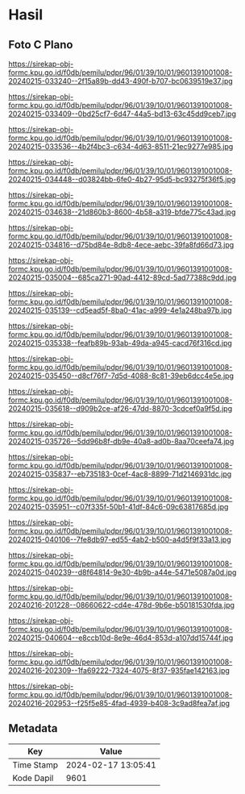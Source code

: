 # Hasil

## Foto C Plano

https://sirekap-obj-formc.kpu.go.id/f0db/pemilu/pdpr/96/01/39/10/01/9601391001008-20240215-033240--2f15a89b-dd43-490f-b707-bc0639519e37.jpg

https://sirekap-obj-formc.kpu.go.id/f0db/pemilu/pdpr/96/01/39/10/01/9601391001008-20240215-033409--0bd25cf7-6d47-44a5-bd13-63c45dd9ceb7.jpg

https://sirekap-obj-formc.kpu.go.id/f0db/pemilu/pdpr/96/01/39/10/01/9601391001008-20240215-033536--4b2f4bc3-c634-4d63-8511-21ec9277e985.jpg

https://sirekap-obj-formc.kpu.go.id/f0db/pemilu/pdpr/96/01/39/10/01/9601391001008-20240215-034448--d03824bb-6fe0-4b27-95d5-bc93275f36f5.jpg

https://sirekap-obj-formc.kpu.go.id/f0db/pemilu/pdpr/96/01/39/10/01/9601391001008-20240215-034638--21d860b3-8600-4b58-a319-bfde775c43ad.jpg

https://sirekap-obj-formc.kpu.go.id/f0db/pemilu/pdpr/96/01/39/10/01/9601391001008-20240215-034816--d75bd84e-8db8-4ece-aebc-39fa8fd66d73.jpg

https://sirekap-obj-formc.kpu.go.id/f0db/pemilu/pdpr/96/01/39/10/01/9601391001008-20240215-035004--685ca271-90ad-4412-89cd-5ad77388c9dd.jpg

https://sirekap-obj-formc.kpu.go.id/f0db/pemilu/pdpr/96/01/39/10/01/9601391001008-20240215-035139--cd5ead5f-8ba0-41ac-a999-4e1a248ba97b.jpg

https://sirekap-obj-formc.kpu.go.id/f0db/pemilu/pdpr/96/01/39/10/01/9601391001008-20240215-035338--feafb89b-93ab-49da-a945-cacd76f316cd.jpg

https://sirekap-obj-formc.kpu.go.id/f0db/pemilu/pdpr/96/01/39/10/01/9601391001008-20240215-035450--d8cf76f7-7d5d-4088-8c81-39eb6dcc4e5e.jpg

https://sirekap-obj-formc.kpu.go.id/f0db/pemilu/pdpr/96/01/39/10/01/9601391001008-20240215-035618--d909b2ce-af26-47dd-8870-3cdcef0a9f5d.jpg

https://sirekap-obj-formc.kpu.go.id/f0db/pemilu/pdpr/96/01/39/10/01/9601391001008-20240215-035726--5dd96b8f-db9e-40a8-ad0b-8aa70ceefa74.jpg

https://sirekap-obj-formc.kpu.go.id/f0db/pemilu/pdpr/96/01/39/10/01/9601391001008-20240215-035837--eb735183-0cef-4ac8-8899-71d2146931dc.jpg

https://sirekap-obj-formc.kpu.go.id/f0db/pemilu/pdpr/96/01/39/10/01/9601391001008-20240215-035951--c07f335f-50b1-41df-84c6-09c63817685d.jpg

https://sirekap-obj-formc.kpu.go.id/f0db/pemilu/pdpr/96/01/39/10/01/9601391001008-20240215-040106--7fe8db97-ed55-4ab2-b500-a4d5f9f33a13.jpg

https://sirekap-obj-formc.kpu.go.id/f0db/pemilu/pdpr/96/01/39/10/01/9601391001008-20240215-040239--d8f64814-9e30-4b9b-a44e-5471e5087a0d.jpg

https://sirekap-obj-formc.kpu.go.id/f0db/pemilu/pdpr/96/01/39/10/01/9601391001008-20240216-201228--08660622-cd4e-478d-9b6e-b50181530fda.jpg

https://sirekap-obj-formc.kpu.go.id/f0db/pemilu/pdpr/96/01/39/10/01/9601391001008-20240215-040604--e8ccb10d-8e9e-46d4-853d-a107dd15744f.jpg

https://sirekap-obj-formc.kpu.go.id/f0db/pemilu/pdpr/96/01/39/10/01/9601391001008-20240216-202309--1fa69222-7324-4075-8f37-935fae142163.jpg

https://sirekap-obj-formc.kpu.go.id/f0db/pemilu/pdpr/96/01/39/10/01/9601391001008-20240216-202953--f25f5e85-4fad-4939-b408-3c9ad8fea7af.jpg


## Metadata

| Key        | Value               |
| ---------- | ------------------- |
| Time Stamp | 2024-02-17 13:05:41 |
| Kode Dapil | 9601                |



